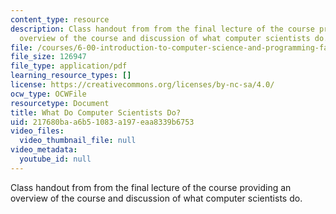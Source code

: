 ```yaml
---
content_type: resource
description: Class handout from from the final lecture of the course providing an
  overview of the course and discussion of what computer scientists do.
file: /courses/6-00-introduction-to-computer-science-and-programming-fall-2008/217680baa6b51083a197eaa8339b6753_lec24.pdf
file_size: 126947
file_type: application/pdf
learning_resource_types: []
license: https://creativecommons.org/licenses/by-nc-sa/4.0/
ocw_type: OCWFile
resourcetype: Document
title: What Do Computer Scientists Do?
uid: 217680ba-a6b5-1083-a197-eaa8339b6753
video_files:
  video_thumbnail_file: null
video_metadata:
  youtube_id: null
---
```

Class handout from from the final lecture of the course providing an overview of the course and discussion of what computer scientists do.